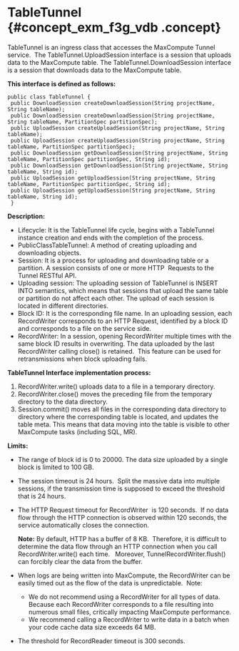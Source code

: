 # TableTunnel {#concept_exm_f3g_vdb .concept}

TableTunnel is an ingress class that accesses the MaxCompute Tunnel service.  The TableTunnel.UploadSession interface is a session that uploads data to the MaxCompute table. The TableTunnel.DownloadSession interface is a session that downloads data to the MaxCompute table.

**This interface is defined as follows:**

```
public class TableTunnel {
 public DownloadSession createDownloadSession(String projectName, String tableName);
 public DownloadSession createDownloadSession(String projectName, String tableName, PartitionSpec partitionSpec);
 public UploadSession createUploadSession(String projectName, String tableName);
 public UploadSession createUploadSession(String projectName, String tableName, PartitionSpec partitionSpec);
 public DownloadSession getDownloadSession(String projectName, String tableName, PartitionSpec partitionSpec, String id);
 public DownloadSession getDownloadSession(String projectName, String tableName, String id);
 public UploadSession getUploadSession(String projectName, String tableName, PartitionSpec partitionSpec, String id);
 public UploadSession getUploadSession(String projectName, String tableName, String id);
 }
```

**Description:**

-   Lifecycle: It is the TableTunnel life cycle, begins with a TableTunnel instance creation and ends with the completion of the process.
-   PublicClassTableTunnel: A method of creating uploading and downloading objects.
-   Session: It is a process for uploading and downloading table or a partition. A session consists of one or more HTTP  Requests to the Tunnel RESTful API.
-   Uploading session: The uploading session of TableTunnel is INSERT  INTO semantics, which means that sessions that upload the same table or partition do not affect each other. The upload of each session is located in different directories.
-   Block ID: It is the corresponding file name. In an uploading session, each RecordWriter corresponds to an HTTP Request, identified by a block ID and corresponds to a file on the service side.
-   RecordWriter: In a session, opening RecordWriter multiple times with the same block ID results in overwriting. The data uploaded by the last RecordWriter calling close\(\) is retained.  This feature can be used for retransmissions when block uploading fails.

**TableTunnel Interface implementation process:**

1.  RecordWriter.write\(\) uploads data to a file in a temporary directory.
2.  RecordWriter.close\(\) moves the preceding file from the temporary directory to the data directory.
3.  Session.commit\(\) moves all files in the corresponding data directory to directory where the corresponding table is located, and updates the table meta. This means that data moving into the table is visible to other MaxCompute tasks \(including SQL, MR\).

**Limits:**

-   The range of block id is 0 to 20000. The data size uploaded by a single block is limited to 100 GB.
-   The session timeout is 24 hours.  Split the massive data into multiple sessions, if the transmission time is supposed to exceed the threshold that is 24 hours.
-   The HTTP Request timeout for RecordWriter  is 120 seconds.  If no data flow through the HTTP connection is observed within 120 seconds, the service automatically closes the connection.

    **Note:** By default, HTTP has a buffer of 8 KB.  Therefore, it is difficult to determine the data flow through an HTTP connection when you call RecordWriter.write\(\) each time.   Moreover, TunnelRecordWriter.flush\(\) can forcibly clear the data from the buffer.

-   When logs are being written into MaxCompute, the RecordWriter can be easily timed out as the flow of the data is unpredictable.  Note:
    -   We do not recommend using a RecordWriter for all types of data. Because each RecordWriter corresponds to a file resulting into numerous small files, critically impacting MaxCompute performance.
    -   We recommend calling a RecordWriter to write data in a batch when your code cache data size exceeds 64 MB.
-   The threshold for RecordReader timeout is 300 seconds.

